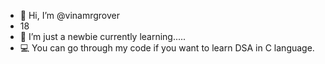 - 👋 Hi, I’m @vinamrgrover 
- 18
- 👀 I’m just a newbie currently learning.....
- 💻 You can go through my code if you want to learn DSA in C language.
<!---
vinamrgrover/vinamrgrover is a ✨ special ✨ repository because its `README.md` (this file) appears on your GitHub profile.
You can click the Preview link to take a look at your changes.
--->
